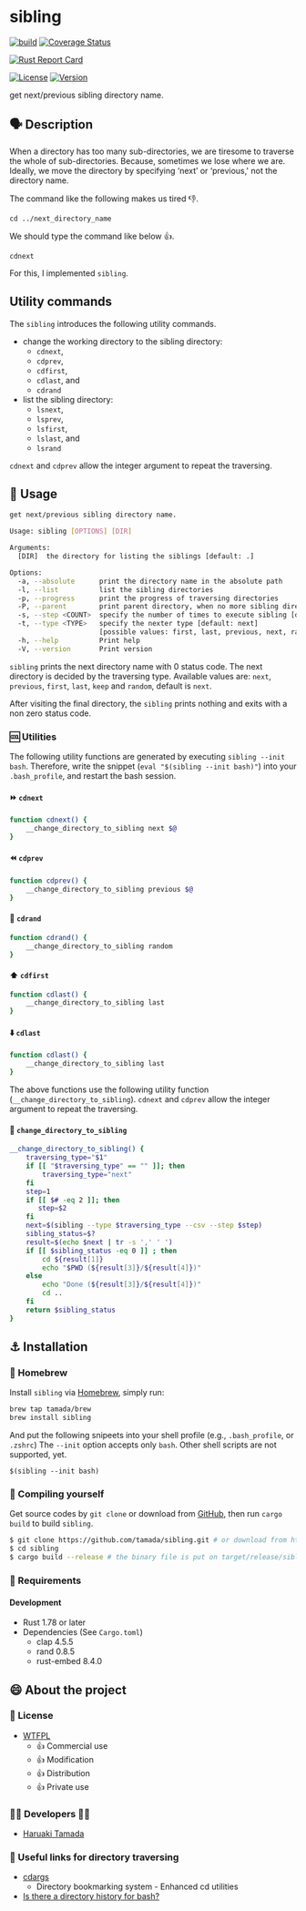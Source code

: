 # sibling

[![build](https://github.com/tamada/sibling/actions/workflows/build.yaml/badge.svg)](https://github.com/tamada/sibling/actions/workflows/build.yaml)
[![Coverage Status](https://coveralls.io/repos/github/tamada/sibling/badge.svg?branch=main)](https://coveralls.io/github/tamada/sibling?branch=main)

[![Rust Report Card](https://rust-reportcard.xuri.me/badge/github.com/tamada/sibling)](https://rust-reportcard.xuri.me/report/github.com/tamada/sibling)

[![License](https://img.shields.io/badge/License-WTFPL-green.svg)](https://github.com/tamada/sibling/blob/master/LICENSE)
[![Version](https://img.shields.io/badge/Version-2.0.0--beta--1-green.svg)](https://github.com/tamada/sibling/releases/tag/v2.0.0-beta-1)

get next/previous sibling directory name.

## :speaking_head: Description

When a directory has too many sub-directories, we are tiresome to traverse the whole of sub-directories.
Because, sometimes we lose where we are.
Ideally, we move the directory by specifying ‘next’ or ‘previous,' not the directory name.

The command like the following makes us tired :-1:.

    cd ../next_directory_name

We should type the command like below :+1:.

    cdnext

For this, I implemented `sibling`.

## Utility commands

The `sibling` introduces the following utility commands.

- change the working directory to the sibling directory:
  - `cdnext`,
  - `cdprev`,
  - `cdfirst`,
  - `cdlast`, and
  - `cdrand`
- list the sibling directory:
  - `lsnext`,
  - `lsprev`,
  - `lsfirst`,
  - `lslast`, and
  - `lsrand`

`cdnext` and `cdprev` allow the integer argument to repeat the traversing.

## :runner: Usage

```sh
get next/previous sibling directory name.

Usage: sibling [OPTIONS] [DIR]

Arguments:
  [DIR]  the directory for listing the siblings [default: .]

Options:
  -a, --absolute      print the directory name in the absolute path
  -l, --list          list the sibling directories
  -p, --progress      print the progress of traversing directories
  -P, --parent        print parent directory, when no more sibling directories
  -s, --step <COUNT>  specify the number of times to execute sibling [default: 1]
  -t, --type <TYPE>   specify the nexter type [default: next]
                      [possible values: first, last, previous, next, random, keep]
  -h, --help          Print help
  -V, --version       Print version
```

`sibling` prints the next directory name with 0 status code.
The next directory is decided by the traversing type. Available values are: `next`, `previous`, `first`, `last`, `keep` and `random`, default is `next`.

After visiting the final directory, the `sibling` prints nothing and exits with a non zero status code.

### :cool: Utilities

The following utility functions are generated by executing `sibling --init bash`.
Therefore, write the snippet (`eval "$(sibling --init bash)"`) into your `.bash_profile`, and restart the bash session.

#### :fast_forward: `cdnext`

```sh
function cdnext() {
    __change_directory_to_sibling next $@
}
```

#### :rewind: `cdprev`

```sh
function cdprev() {
    __change_directory_to_sibling previous $@
}
```

#### :repeat: `cdrand`

```sh
function cdrand() {
    __change_directory_to_sibling random
}
```

#### :arrow_up: `cdfirst`

```sh
function cdlast() {
    __change_directory_to_sibling last
}
```

#### :arrow_down: `cdlast`

```sh
function cdlast() {
    __change_directory_to_sibling last
}
```

The above functions use the following utility function (`__change_directory_to_sibling`).
`cdnext` and `cdprev` allow the integer argument to repeat the traversing.

#### :abcd: `change_directory_to_sibling`

```sh
__change_directory_to_sibling() {
    traversing_type="$1"
    if [[ "$traversing_type" == "" ]]; then
        traversing_type="next"
    fi
    step=1
    if [[ $# -eq 2 ]]; then
       step=$2
    fi
    next=$(sibling --type $traversing_type --csv --step $step)
    sibling_status=$?
    result=$(echo $next | tr -s ',' ' ')
    if [[ $sibling_status -eq 0 ]] ; then
        cd ${result[1]}
        echo "$PWD (${result[3]}/${result[4]})"
    else
        echo "Done (${result[3]}/${result[4]})"
        cd ..
    fi
    return $sibling_status
}
```

## :anchor: Installation

### :beer: Homebrew

Install `sibling` via [Homebrew](https://brew.sh), simply run:

```sh
brew tap tamada/brew
brew install sibling
```

And put the following snipeets into your shell profile (e.g., `.bash_profile`, or `.zshrc`)
The `--init` option accepts only `bash`.
Other shell scripts are not supported, yet.

```shell
$(sibling --init bash)
```

### :muscle: Compiling yourself

Get source codes by `git clone` or download from [GitHub](https://github.com/tamada/sibling),
then run `cargo build` to build `sibling`.

```sh
$ git clone https://github.com/tamada/sibling.git # or download from https://github.com/tamada/sibling
$ cd sibling
$ cargo build --release # the binary file is put on target/release/sibling.
```

### :briefcase: Requirements

#### Development

- Rust 1.78 or later
- Dependencies (See `Cargo.toml`)
  - clap 4.5.5
  - rand 0.8.5
  - rust-embed 8.4.0

## :smile: About the project

### :scroll: License

- [WTFPL](https://github.com/tamada/sibling/blob/master/LICNESE)
  - :+1: Commercial use
  - :+1: Modification
  - :+1: Distribution
  - :+1: Private use

### :man_office_worker: Developers :woman_office_worker:

- [Haruaki Tamada](https://tamada.github.io)

### :link: Useful links for directory traversing

- [cdargs](https://github.com/cbxbiker61/cdargs)
  - Directory bookmarking system - Enhanced cd utilities
- [Is there a directory history for bash?](https://superuser.com/questions/299694/is-there-a-directory-history-for-bash)
